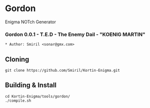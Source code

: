 # Gordon
 Enigma NOTch Generator
### Gordon 0.0.1 - T.E.D - The Enemy Dail - "KOENIG MARTIN"

```
* Author: Smiril <sonar@gmx.com>

```

## Cloning

```
git clone https://github.com/Smiril/Kortin-Enigma.git
```

## Building & Install

```
cd Kortin-Enigma/tools/gordon/
./compile.sh

```

